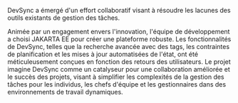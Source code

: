 DevSync a émergé d'un effort collaboratif visant à résoudre les lacunes des outils existants de gestion des tâches.

Animée par un engagement envers l'innovation, l'équipe de développement a choisi JAKARTA EE pour créer une plateforme robuste. Les fonctionnalités de DevSync, telles que la recherche avancée avec des tags, les contraintes de planification et les mises à jour automatisées de l'état, ont été méticuleusement conçues en fonction des retours des utilisateurs. Le projet imagine DevSync comme un catalyseur pour une collaboration améliorée et le succès des projets, visant à simplifier les complexités de la gestion des tâches pour les individus, les chefs d'équipe et les gestionnaires dans des environnements de travail dynamiques.
